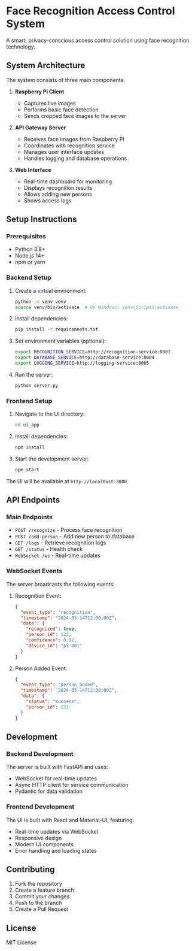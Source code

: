 # Face Recognition Access Control System

A smart, privacy-conscious access control solution using face recognition technology.

## System Architecture

The system consists of three main components:

1. **Raspberry Pi Client**
   - Captures live images
   - Performs basic face detection
   - Sends cropped face images to the server

2. **API Gateway Server**
   - Receives face images from Raspberry Pi
   - Coordinates with recognition service
   - Manages user interface updates
   - Handles logging and database operations

3. **Web Interface**
   - Real-time dashboard for monitoring
   - Displays recognition results
   - Allows adding new persons
   - Shows access logs

## Setup Instructions

### Prerequisites

- Python 3.8+
- Node.js 14+
- npm or yarn

### Backend Setup

1. Create a virtual environment:
   ```bash
   python -m venv venv
   source venv/bin/activate  # On Windows: venv\Scripts\activate
   ```

2. Install dependencies:
   ```bash
   pip install -r requirements.txt
   ```

3. Set environment variables (optional):
   ```bash
   export RECOGNITION_SERVICE=http://recognition-service:8001
   export DATABASE_SERVICE=http://database-service:8004
   export LOGGING_SERVICE=http://logging-service:8005
   ```

4. Run the server:
   ```bash
   python server.py
   ```

### Frontend Setup

1. Navigate to the UI directory:
   ```bash
   cd ui_app
   ```

2. Install dependencies:
   ```bash
   npm install
   ```

3. Start the development server:
   ```bash
   npm start
   ```

The UI will be available at `http://localhost:3000`

## API Endpoints

### Main Endpoints

- `POST /recognize` - Process face recognition
- `POST /add-person` - Add new person to database
- `GET /logs` - Retrieve recognition logs
- `GET /status` - Health check
- `WebSocket /ws` - Real-time updates

### WebSocket Events

The server broadcasts the following events:

1. Recognition Event:
   ```json
   {
     "event_type": "recognition",
     "timestamp": "2024-03-14T12:00:00Z",
     "data": {
       "recognized": true,
       "person_id": 123,
       "confidence": 0.92,
       "device_id": "pi-001"
     }
   }
   ```

2. Person Added Event:
   ```json
   {
     "event_type": "person_added",
     "timestamp": "2024-03-14T12:00:00Z",
     "data": {
       "status": "success",
       "person_id": 123
     }
   }
   ```

## Development

### Backend Development

The server is built with FastAPI and uses:
- WebSocket for real-time updates
- Async HTTP client for service communication
- Pydantic for data validation

### Frontend Development

The UI is built with React and Material-UI, featuring:
- Real-time updates via WebSocket
- Responsive design
- Modern UI components
- Error handling and loading states

## Contributing

1. Fork the repository
2. Create a feature branch
3. Commit your changes
4. Push to the branch
5. Create a Pull Request

## License

MIT License 